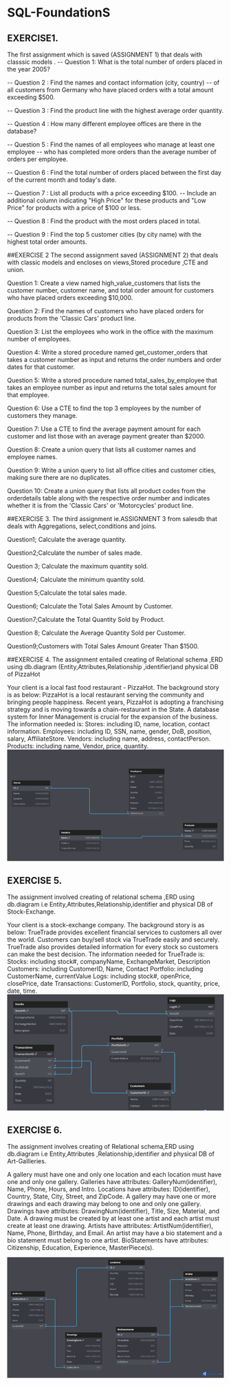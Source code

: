 # SQL-FoundationS
## EXERCISE1.
The first assignment which is saved (ASSIGNMENT 1) that deals with classsic models .
-- Question 1: What is the total number of orders placed in the year 2005?

-- Question 2 : Find the names and contact information (city, country) 
-- of all customers from Germany who have placed orders with a total amount exceeding $500.

-- Question 3 : Find the product line with the highest average order quantity.

-- Question 4 : How many different employee offices are there in the database?

-- Question 5 : Find the names of all employees who manage at least one employee 
-- who has completed more orders than the average number of orders per employee.

-- Question 6 : Find the total number of orders placed between the first day of the current month and today's date.

-- Question 7 : List all products with a price exceeding $100. 
-- Include an additional column indicating "High Price" for these products and "Low Price" for products with a price of $100 or less.

-- Question 8 : Find the product with the most orders placed in total.

-- Question 9 : Find the top 5 customer cities (by city name) with the highest total order amounts.


##EXERCISE 2
The second assignment saved (ASSIGNMENT 2) that deals with classic models and encloses on views,Stored procedure ,CTE and union.

Question 1: Create a view named high_value_customers that lists the customer number, customer name, and total order amount for customers who have placed orders exceeding $10,000.

Question 2: Find the names of customers who have placed orders for products from the 'Classic Cars' product line.

Question 3: List the employees who work in the office with the maximum number of employees.

Question 4: Write a stored procedure named get_customer_orders that takes a customer number as input and returns the order numbers and order dates for that customer.

Question 5: Write a stored procedure named total_sales_by_employee that takes an employee number as input and returns the total sales amount for that employee.

Question 6: Use a CTE to find the top 3 employees by the number of customers they manage.

Question 7: Use a CTE to find the average payment amount for each customer and list those with an average payment greater than $2000.

Question 8: Create a union query that lists all customer names and employee names.

Question 9: Write a union query to list all office cities and customer cities, making sure there are no duplicates.

Question 10: Create a union query that lists all product codes from the orderdetails table along with the respective order number and indicates whether it is from the 'Classic Cars' or 'Motorcycles' product line.


##EXERCISE 3.
The third assignment ie.ASSIGNMENT 3 from salesdb that  deals with  Aggregations, select,conditions and joins.

Question1; Calculate the average quantity.

Question2;Calculate the number of sales made.

Question 3; Calculate the maximum quantity sold.

Question4; Calculate the minimum quantity sold.

Question 5;Calculate the total sales made.

Question6; Calculate the Total Sales Amount by Customer.

 Question7;Calculate the Total Quantity Sold by Product.
 
Question 8; Calculate the Average Quantity Sold per Customer.

Question9;Customers with Total Sales Amount Greater Than $1500.

##EXERCISE 4.
The assignment entailed creating of Relational schema ,ERD using db.diagram (Entity,Attributes,Relationship ,identifier)and physical DB of PizzaHot

Your client is a local fast food restaurant - PizzaHot. The background story is as below:
PizzaHot is a local restaurant serving the community and bringing people happiness. Recent years, PizzaHot is adopting a franchising strategy and is moving towards a chain-restaurant in the State. A database system for Inner Management is crucial for the expansion of the business.
The information needed is:
Stores: including ID, name, location, contact information.
Employees: including ID, SSN, name, gender, DoB, position, salary, AffiliateStore.
Vendors: including name, address, contactPerson.
Products: including name, Vendor, price, quantity.
![PizzaHot Relationschema](https://github.com/milliamnjeru/SQL-Foundations/blob/main/pizzahot.jpeg)


## EXERCISE 5.

The assignment involved creating of relational schema ,ERD using db.diagram i.e Entity,Attributes,Relationship,identifier and physical DB of Stock-Exchange.

Your client is a stock-exchange company. The background story is as below:
TrueTrade provides excellent financial services to customers all over the world. Customers can buy/sell stock via TrueTrade easily and securely. TrueTrade also provides detailed information for every stock so customers can make the best decision.
The information needed for TrueTrade is:
Stocks: including stock#, companyName, ExchangeMarket, Description
Customers: including CustomerID, Name, Contact
Portfolio: including CustomerName, currentValue
Logs: including stock#, openPrice, closePrice, date
Transactions: CustomerID, Portfolio, stock, quantity, price, date, time.
![ Stock-Exchange Relationschema](https://github.com/milliamnjeru/SQL-Foundations/blob/main/Stocks.jpeg)

## EXERCISE 6.
The assignment involves creating of Relational schema,ERD using db.diagram i.e Entity,Attributes ,Relationship,identifier and physical DB of Art-Gallleries. 

A gallery must have one and only one location and each location must have one and only one gallery.
Galleries have attributes: GalleryNum(identifier), Name, Phone, Hours, and Intro.
Locations have attributes: ID(identifier), Country, State, City, Street, and ZipCode.
A gallery may have one or more drawings and each drawing may belong to one and only one gallery.
Drawings have attributes: DrawingNum(identifier), Title, Size, Material, and Date.
A drawing must be created by at least one artist and each artist must create at least one drawing.
Artists have attributes: ArtistNum(identifier), Name, Phone, Birthday, and Email.
An artist may have a bio statement and a bio statement must belong to one artist.
BioStatements have attributes: Citizenship, Education, Experience, MasterPiece(s).

![ Art-Gallleries Relationschema](https://github.com/milliamnjeru/SQL-Foundations/blob/main/gallery.jpeg)










